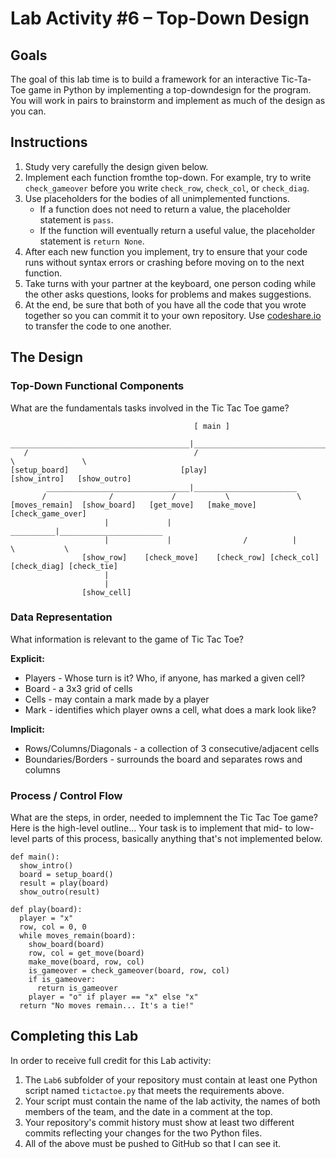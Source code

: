 # Lab Activity #6 – Top-Down Design

## Goals

The goal of this lab time is to build a framework for an interactive Tic-Ta-Toe
game in Python by implementing a top-downdesign for the program. You will work
in pairs to brainstorm and implement as much of the design as you can.

## Instructions

1. Study very carefully the design given below.
2. Implement each function fromthe top-down. For example, try to write `check_gameover` before you write `check_row`, `check_col`, or `check_diag`.
3. Use placeholders for the bodies of all unimplemented functions.
    - If a function does not need to return a value, the placeholder statement is `pass`.
    - If the function will eventually return a useful value, the placeholder statement is `return None`.
4. After each new function you implement, try to ensure that your code runs without syntax errors or crashing before moving on to the next function.
5. Take turns with your partner at the keyboard, one person coding while the other asks questions, looks for problems and makes suggestions.
6. At the end, be sure that both of you have all the code that you wrote together so you can commit it to your own repository. Use [codeshare.io](http://codeshare.io) to transfer the code to one another.

## The Design

### Top-Down Functional Components

What are the fundamentals tasks involved in the Tic Tac Toe game?

```
                                         [ main ]
    ________________________________________|_______________________________________________
   /                                     /                                  \               \
[setup_board]                         [play]                            [show_intro]   [show_outro]
        ________________________________|_______________________
       /              /             /           \               \
[moves_remain]  [show_board]   [get_move]   [make_move]   [check_game_over]
                     |             |                 __________|_______________________
                     |             |                /          |           \           \
                [show_row]    [check_move]    [check_row] [check_col] [check_diag] [check_tie]
                     |
                     |
                [show_cell]
```

### Data Representation

What information is relevant to the game of Tic Tac Toe?

**Explicit:**
  * Players - Whose turn is it? Who, if anyone, has marked a given cell?
  * Board - a 3x3 grid of cells
  * Cells - may contain a mark made by a player
  * Mark - identifies which player owns a cell, what does a mark look like?

**Implicit:**
  * Rows/Columns/Diagonals - a collection of 3 consecutive/adjacent cells
  * Boundaries/Borders - surrounds the board and separates rows and columns

### Process / Control Flow

What are the steps, in order, needed to implemnent the Tic Tac Toe game? Here
is the high-level outline... Your task is to implement that mid- to low-level
parts of this process, basically anything that's not implemented below.

```
def main():
  show_intro()
  board = setup_board()
  result = play(board)
  show_outro(result)

def play(board):
  player = "x"
  row, col = 0, 0
  while moves_remain(board):
    show_board(board)
    row, col = get_move(board)
    make_move(board, row, col)
    is_gameover = check_gameover(board, row, col)
    if is_gameover:
      return is_gameover
    player = "o" if player == "x" else "x"
  return "No moves remain... It's a tie!"
```

## Completing this Lab

In order to receive full credit for this Lab activity:

1. The `Lab6` subfolder of your repository must contain at least one Python
    script named `tictactoe.py` that meets the requirements above.
2. Your script must contain the name of the lab activity, the names of both members of the team, and
    the date in a comment at the top.
3. Your repository's commit history must show at least two different commits
    reflecting your changes for the two Python files.
4. All of the above must be pushed to GitHub so that I can see it.
